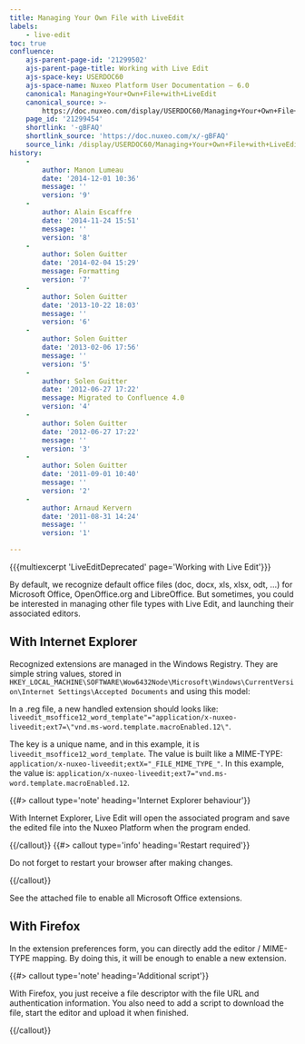 ```yaml
---
title: Managing Your Own File with LiveEdit
labels:
    - live-edit
toc: true
confluence:
    ajs-parent-page-id: '21299502'
    ajs-parent-page-title: Working with Live Edit
    ajs-space-key: USERDOC60
    ajs-space-name: Nuxeo Platform User Documentation — 6.0
    canonical: Managing+Your+Own+File+with+LiveEdit
    canonical_source: >-
        https://doc.nuxeo.com/display/USERDOC60/Managing+Your+Own+File+with+LiveEdit
    page_id: '21299454'
    shortlink: '-gBFAQ'
    shortlink_source: 'https://doc.nuxeo.com/x/-gBFAQ'
    source_link: /display/USERDOC60/Managing+Your+Own+File+with+LiveEdit
history:
    - 
        author: Manon Lumeau
        date: '2014-12-01 10:36'
        message: ''
        version: '9'
    - 
        author: Alain Escaffre
        date: '2014-11-24 15:51'
        message: ''
        version: '8'
    - 
        author: Solen Guitter
        date: '2014-02-04 15:29'
        message: Formatting
        version: '7'
    - 
        author: Solen Guitter
        date: '2013-10-22 18:03'
        message: ''
        version: '6'
    - 
        author: Solen Guitter
        date: '2013-02-06 17:56'
        message: ''
        version: '5'
    - 
        author: Solen Guitter
        date: '2012-06-27 17:22'
        message: Migrated to Confluence 4.0
        version: '4'
    - 
        author: Solen Guitter
        date: '2012-06-27 17:22'
        message: ''
        version: '3'
    - 
        author: Solen Guitter
        date: '2011-09-01 10:40'
        message: ''
        version: '2'
    - 
        author: Arnaud Kervern
        date: '2011-08-31 14:24'
        message: ''
        version: '1'

---
```

{{{multiexcerpt 'LiveEditDeprecated' page='Working with Live Edit'}}}

By default, we recognize default office files (doc, docx, xls, xlsx, odt, ...) for Microsoft Office, OpenOffice.org and LibreOffice. But sometimes, you could be interested in managing other file types with Live Edit, and launching their associated editors.

## With Internet Explorer

Recognized extensions are managed in the Windows Registry. They are simple string values, stored in `HKEY_LOCAL_MACHINE\SOFTWARE\Wow6432Node\Microsoft\Windows\CurrentVersion\Internet Settings\Accepted Documents` and using this model:

In a .reg file, a new handled extension should looks like: `liveedit_msoffice12_word_template"="application/x-nuxeo-liveedit;ext7=\"vnd.ms-word.template.macroEnabled.12\"`.

The key is a unique name, and in this example, it is `liveedit_msoffice12_word_template`.
The value is built like a MIME-TYPE: `application/x-nuxeo-liveedit;extX="_FILE_MIME_TYPE_"`. In this example, the value is: `application/x-nuxeo-liveedit;ext7="vnd.ms-word.template.macroEnabled.12`.

{{#> callout type='note' heading='Internet Explorer behaviour'}}

With Internet Explorer, Live Edit will open the associated program and save the edited file into the Nuxeo Platform when the program ended.

{{/callout}} {{#> callout type='info' heading='Restart required'}}

Do not forget to restart your browser after making changes.

{{/callout}}

See the attached file to enable all Microsoft Office extensions.

## With Firefox

In the extension preferences form, you can directly add the editor / MIME-TYPE mapping. By doing this, it will be enough to enable a new extension.

{{#> callout type='note' heading='Additional script'}}

With Firefox, you just receive a file descriptor with the file URL and authentication information. You also need to add a script to download the file, start the editor and upload it when finished.

{{/callout}}